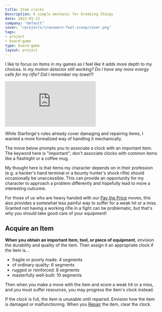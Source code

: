 ```yaml
---
title: Item clocks
Description: A simple mechanic for breaking things
date: 2022-03-23
company: "default"
cover: "/projects/ironsworn-fuel-scoop/cover.png"
tags:
- project
- board-game
type: board-game
layout: project
---
```


I like to focus on items in my games as I feel like it adds more depth to my choices. _Is my motion detector still working? Do I have any more energy cells for my rifle? Did I remember my towel?!_

<iframe  src="https://www.youtube.com/embed/4_FnZ_mXDhs" title="YouTube video player" frameborder="0" allow="accelerometer; autoplay; clipboard-write; encrypted-media; gyroscope; picture-in-picture" allowfullscreen></iframe>

While Starforge's rules already cover damaging and repairing items, I wanted a more formalized way of handling it mechanically.

The move below prompts you to associate a clock with an important item. The keyword here is "important"; don't associate clocks with common items like a flashlight or a coffee mug.

My thought here is that items my character depends on in their profession (e.g. a hacker's hand terminal or a bounty hunter's shock rifle) should occasionally be unaccessible. This can provide an opportunity for my character to approach a problem differently and hopefully lead to more a interesting outcome.

For those of us who are heavy handed with our <u>Pay the Price</u> moves, this also provides a somewhat less painful way to suffer for a weak hit or a miss. Granted not having a working rifle in a fight can be problematic, but that's why you should take good care of your equipment!

## Acquire an Item

**When you obtain an important item, tool, or piece of equipment**, envision the durability and quality of the item. Then assign it an appropriate clock if the item is...

* fragile or poorly made: 4 segments
* of ordinary quality: 6 segments
* rugged or reinforced: 8 segments
* masterfully well-built: 10 segments

Then when you make a move with the item and score a weak hit or a miss, and you must suffer resources, you may progress the item's clock instead.

If the clock is full, the item is unusable until repaired. Envision how the item is damaged or malfunctioning. When you <u>Repair</u> the item, clear the clock.
